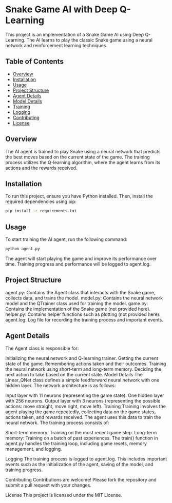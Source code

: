 # Snake Game AI with Deep Q-Learning

This project is an implementation of a Snake Game AI using Deep Q-Learning. The AI learns to play the classic Snake game using a neural network and reinforcement learning techniques.

## Table of Contents

- [Overview](#overview)
- [Installation](#installation)
- [Usage](#usage)
- [Project Structure](#project-structure)
- [Agent Details](#agent-details)
- [Model Details](#model-details)
- [Training](#training)
- [Logging](#logging)
- [Contributing](#contributing)
- [License](#license)

## Overview

The AI agent is trained to play Snake using a neural network that predicts the best moves based on the current state of the game. The training process utilizes the Q-learning algorithm, where the agent learns from its actions and the rewards received.

## Installation

To run this project, ensure you have Python installed. Then, install the required dependencies using pip:

```bash
pip install -r requirements.txt
```

## Usage
To start training the AI agent, run the following command:

``` bash
python agent.py
```

The agent will start playing the game and improve its performance over time. Training progress and performance will be logged to agent.log.

## Project Structure

agent.py: Contains the Agent class that interacts with the Snake game, collects data, and trains the model.
model.py: Contains the neural network model and the QTrainer class used for training the model.
game.py: Contains the implementation of the Snake game (not provided here).
helper.py: Contains helper functions such as plotting (not provided here).
agent.log: Log file for recording the training process and important events.

## Agent Details
The Agent class is responsible for:

Initializing the neural network and Q-learning trainer.
Getting the current state of the game.
Remembering actions taken and their outcomes.
Training the neural network using short-term and long-term memory.
Deciding the next action to take based on the current state.
Model Details
The Linear_QNet class defines a simple feedforward neural network with one hidden layer. The network architecture is as follows:

Input layer with 11 neurons (representing the game state).
One hidden layer with 256 neurons.
Output layer with 3 neurons (representing the possible actions: move straight, move right, move left).
Training
Training involves the agent playing the game repeatedly, collecting data on the game states, actions taken, and rewards received. The agent uses this data to train the neural network. The training process consists of:

Short-term memory: Training on the most recent game step.
Long-term memory: Training on a batch of past experiences.
The train() function in agent.py handles the training loop, including game resets, memory management, and logging.

Logging
The training process is logged to agent.log. This includes important events such as the initialization of the agent, saving of the model, and training progress.

Contributing
Contributions are welcome! Please fork the repository and submit a pull request with your changes.

License
This project is licensed under the MIT License.